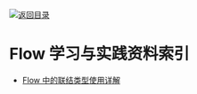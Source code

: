 [![返回目录](https://parg.co/UGo)](https://parg.co/b4z) 
 
 

# Flow 学习与实践资料索引

- [Flow 中的联结类型使用详解](https://zhuanlan.zhihu.com/p/26401539)
